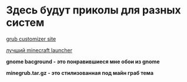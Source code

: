 # Здесь будут приколы для разных систем

[grub customizer site](https://launchpad.net/grub-customizer)

[лучший minecraft launcher](https://llaun.ch/ru)

__gnome bacground - это понравившиеся мне обои из gnome__

__minegrub.tar.gz - это стилизованная под майн граб тема__
